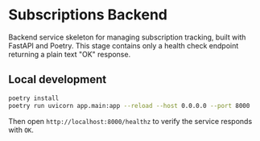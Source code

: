 # Subscriptions Backend

Backend service skeleton for managing subscription tracking, built with FastAPI and Poetry. This stage contains only a health check endpoint returning a plain text "OK" response.

## Local development

```bash
poetry install
poetry run uvicorn app.main:app --reload --host 0.0.0.0 --port 8000
```

Then open `http://localhost:8000/healthz` to verify the service responds with `OK`.
